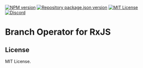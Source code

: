 [![NPM version](https://img.shields.io/npm/v/rxjs-branch?color=%23cb3837&style=flat-square)](https://www.npmjs.com/package/rxjs-branch)
[![Repository package.json version](https://img.shields.io/github/package-json/v/vilicvane/rxjs-branch?color=%230969da&label=repo&style=flat-square)](./package.json)
[![MIT License](https://img.shields.io/badge/license-MIT-999999?style=flat-square)](./LICENSE)
[![Discord](https://img.shields.io/badge/chat-discord-5662f6?style=flat-square)](https://discord.gg/wEVn2qcf8h)

# Branch Operator for RxJS

## License

MIT License.
